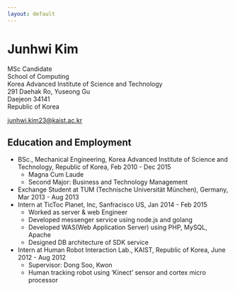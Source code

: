 ```yaml
---
layout: default
---
```


# Junhwi Kim

MSc Candidate<br/>
School of Computing<br/>
Korea Advanced Institute of Science and Technology<br/>
291 Daehak Ro, Yuseong Gu<br/>
Daejeon 34141<br/>
Republic of Korea<br/>

[junhwi.kim23@kaist.ac.kr](mailto:junhwi.kim23@kaist.ac.kr)

## Education and Employment

- BSc., Mechanical Engineering, Korea Advanced Institute of Science and Technology, Republic of Korea, Feb 2010 - Dec 2015
  - Magna Cum Laude
  - Second Major: Business and Technology Management
- Exchange Student at TUM (Technische Universität München), Germany, Mar 2013 - Aug 2013
- Intern at TicToc Planet, Inc, Sanfracisco US, Jan 2014 - Feb 2015
  - Worked as server & web Engineer
  - Developed messenger service using node.js and golang
  - Developed WAS(Web Application Server) using PHP, MySQL, Apache
  - Designed DB architecture of SDK service
- Intern at Human Robot Interaction Lab., KAIST, Republic of Korea, June 2012 - Aug 2012
  - Supervisor: Dong Soo, Kwon
  - Human tracking robot using ‘Kinect’ sensor and cortex micro processor
